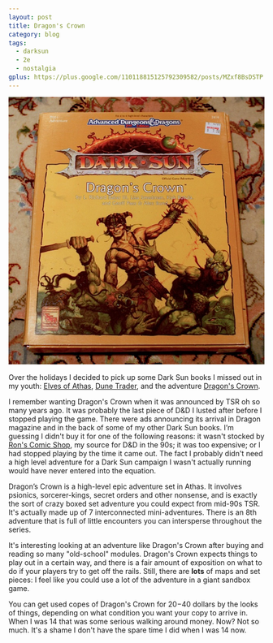 ```yaml
---
layout: post
title: Dragon's Crown
category: blog
tags:
  - darksun
  - 2e
  - nostalgia
gplus: https://plus.google.com/110118815125792309582/posts/MZxf8BsDSTP
---
```


![Dragon's Crown](/assets/img/dragons-crown.jpg)

Over the holidays I decided to pick up some Dark Sun books I missed out in my youth: [Elves of Athas][1], [Dune Trader][2], and the adventure [Dragon's Crown][3].

I remember wanting Dragon's Crown when it was announced by TSR oh so many years ago. It was probably the last piece of D&D I lusted after before I stopped playing the game. There were ads announcing its arrival in Dragon magazine and in the back of some of my other Dark Sun books. I’m guessing I didn't buy it for one of the following reasons: it wasn't stocked by [Ron's Comic Shop][4], my source for D&D in the 90s; it was too expensive; or I had stopped playing by the time it came out. The fact I probably didn't need a high level adventure for a Dark Sun campaign I wasn't actually running would have never entered into the equation.

Dragon’s Crown is a high-level epic adventure set in Athas. It involves psionics, sorcerer-kings, secret orders and other nonsense, and is exactly the sort of crazy boxed set adventure you could expect from mid-90s TSR. It's actually made up of 7 interconnected mini-adventures. There is an 8th adventure that is full of little encounters you can intersperse throughout the series.

It's interesting looking at an adventure like Dragon's Crown after buying and reading so many "old-school" modules. Dragon's Crown expects things to play out in a certain way, and there is a fair amount of exposition on what to do if your players try to get off the rails. Still, there are **lots** of maps and set pieces: I feel like you could use a lot of the adventure in a giant sandbox game.

You can get used copes of Dragon's Crown for $20-$40 dollars by the looks of things, depending on what condition you want your copy to arrive in. When I was 14 that was some serious walking around money. Now? Not so much. It's a shame I don't have the spare time I did when I was 14 now.

[1]: /review/elves-of-athas/
[2]: /review/dune-trader/
[3]: http://www.tsrinfo.net/archive/ds/ds-dse1.htm
[4]: http://www.thecomicroom.com/